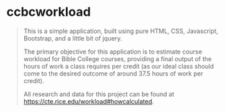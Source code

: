 # ccbcworkload

> This is a simple application, built using pure HTML, CSS, Javascript, Bootstrap, and a little bit of jquery.
>
> The primary objective for this application is to estimate course workload for Bible College courses, providing a final output of the hours of work a class requires per credit (as our ideal class should come to the desired outcome of around 37.5 hours of work per credit).
>
> All research and data for this project can be found at https://cte.rice.edu/workload#howcalculated.
